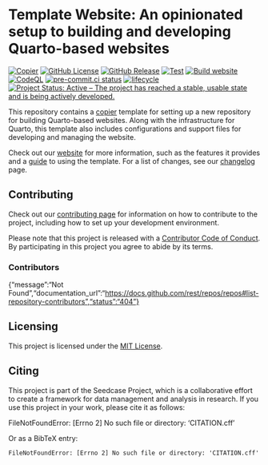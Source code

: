 

# Template Website: An opinionated setup to building and developing Quarto-based websites

<!-- TODO: Include DOI after uploading -->

[![Copier](https://img.shields.io/endpoint?url=https://raw.githubusercontent.com/copier-org/copier/master/img/badge/badge-grayscale-inverted-border-teal.json?raw=true)](https://github.com/copier-org/copier)
[![GitHub
License](https://img.shields.io/github/license/seedcase-project/template-website.svg)](https://github.com/seedcase-project/template-website/blob/main/LICENSE.md)
[![GitHub
Release](https://img.shields.io/github/v/release/seedcase-project/template-website.svg)](https://github.com/seedcase-project/template-website/releases/latest)
[![Test](https://github.com/seedcase-project/template-website/actions/workflows/test.yml/badge.svg)](https://github.com/seedcase-project/template-website/actions/workflows/test.yml)
[![Build
website](https://github.com/seedcase-project/template-website/actions/workflows/build-website.yml/badge.svg)](https://github.com/seedcase-project/template-website/actions/workflows/build-website.yml)
[![CodeQL](https://github.com/seedcase-project/template-website/actions/workflows/github-code-scanning/codeql/badge.svg?branch=main)](https://github.com/seedcase-project/template-website/actions/workflows/github-code-scanning/codeql)
[![pre-commit.ci
status](https://results.pre-commit.ci/badge/github/seedcase-project/template-website/main.svg)](https://results.pre-commit.ci/latest/github/seedcase-project/template-website/main)
[![lifecycle](https://lifecycle.r-lib.org/articles/figures/lifecycle-experimental.svg)](https://lifecycle.r-lib.org/articles/stages.html#experimental)
[![Project Status: Active – The project has reached a stable, usable
state and is being actively
developed.](https://www.repostatus.org/badges/latest/active.svg)](https://www.repostatus.org/#active)

This repository contains a [copier](https://copier.readthedocs.io/)
template for setting up a new repository for building Quarto-based
websites. Along with the infrastructure for Quarto, this template also
includes configurations and support files for developing and managing
the website.

Check out our [website](https://template-website.seedcase-project.org/)
for more information, such as the features it provides and a
[guide](https://template-website.seedcase-project.org/docs/guide/) to
using the template. For a list of changes, see our
[changelog](https://template-website.seedcase-project.org/docs/releases/)
page.

## Contributing

Check out our [contributing
page](https://template-website.seedcase-project.org/contributing/) for
information on how to contribute to the project, including how to set up
your development environment.

Please note that this project is released with a [Contributor Code of
Conduct](https://github.com/seedcase-project/.github/blob/main/CODE_OF_CONDUCT.md).
By participating in this project you agree to abide by its terms.

### Contributors

{“message”:“Not
Found”,“documentation_url”:“https://docs.github.com/rest/repos/repos#list-repository-contributors”,“status”:“404”}

## Licensing

This project is licensed under the [MIT
License](https://github.com/seedcase-project/template-website/blob/main/LICENSE.md).

## Citing

This project is part of the Seedcase Project, which is a collaborative
effort to create a framework for data management and analysis in
research. If you use this project in your work, please cite it as
follows:

FileNotFoundError: \[Errno 2\] No such file or directory: ‘CITATION.cff’

Or as a BibTeX entry:

    FileNotFoundError: [Errno 2] No such file or directory: 'CITATION.cff'
